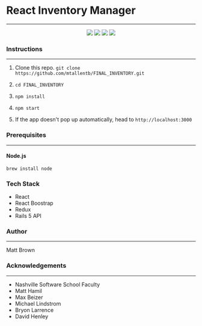 # React Inventory Manager
---

<p align="center">
  <img src="http://mttbrwn.com/wp-content/uploads/2018/01/inv-inventory.png"/>
  <img src="http://mttbrwn.com/wp-content/uploads/2018/01/inv-sell.jpg" />
  <img src="http://mttbrwn.com/wp-content/uploads/2018/01/inv-cart.png" />
  <img src="http://mttbrwn.com/wp-content/uploads/2018/01/inv-sales-chart.jpg" />
</p>

### Instructions
---

1. Clone this repo. `git clone https://github.com/mtallentb/FINAL_INVENTORY.git`

2. `cd FINAL_INVENTORY`

3. `npm install`

4. `npm start`

5. If the app doesn't pop up automatically, head to `http://localhost:3000`

### Prerequisites
---

#### Node.js

`brew install node`

### Tech Stack

* React
* React Boostrap
* Redux
* Rails 5 API

### Author
---

Matt Brown

### Acknowledgements
---

* Nashville Software School Faculty
* Matt Hamil
* Max Beizer
* Michael Lindstrom
* Bryon Larrence
* David Henley


